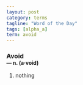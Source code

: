```yaml
---
layout: post
category: terms
tagline: "Word of the Day"
tags: [alpha_a]
term: avoid
---
```


<h3>Avoid<br/> <small>&mdash; n. (a<span>&middot;</span>void)</small></h3>
<p><ol>
<li>nothing</li>
</ol></p>
